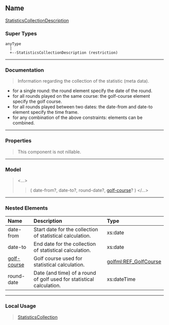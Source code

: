 ## Name ##

[StatisticsCollectionDescription](CStatisticsCollectionDescription.md)
### Super Types ###
```
anyType
  |
  +--StatisticsCollectionDescription (restriction)
```


---


### Documentation ###


> Information regarding the collection of the statistic (meta data).
  * for a single round: the round element specify the date of the round.
  * for all rounds played on the same course: the golf-course element specify the golf course.
  * for all rounds played between two dates: the date-from and date-to element specify the time frame.
  * for any combination of the above constraints: elements can be combined.


---



### Properties ###

> This component is not nillable.

---


### Model ###

> <...>
> > ( date-from?, date-to?, round-date?, [golf-course](CREF_GolfCourse.md)?   )
> > </...>

---


### Nested Elements ###

| **Name** | **Description** | **Type** |
|:---------|:----------------|:---------|
| date-from |  					Start date for the collection of statistical calculation.				 | xs:date  |
| date-to  |  					End date for the collection of statistical calculation.				 | xs:date  |
| [golf-course](CREF_GolfCourse.md) |  					Golf course used for statistical calculation.				 | [golfml:REF\_GolfCourse](CREF_GolfCourse.md) |
| round-date |  					Date (and time) of a round of golf used for statistical calculation.				 | xs:dateTime |


---


### Local Usage ###

> [StatisticsCollection](CStatisticsCollection.md)